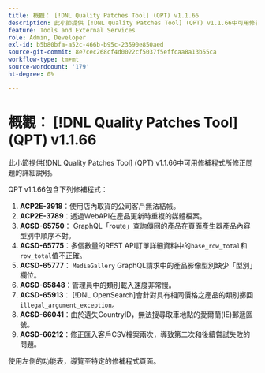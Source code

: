 ```yaml
---
title: 概觀： [!DNL Quality Patches Tool] (QPT) v1.1.66
description: 此小節提供 [!DNL Quality Patches Tool] (QPT) v1.1.66中可用修補程式所修正問題的詳細說明。
feature: Tools and External Services
role: Admin, Developer
exl-id: b5b80bfa-a52c-466b-b95c-23590e850aed
source-git-commit: 8e7cec268cf4d0022cf5037f5effcaa8a13b55ca
workflow-type: tm+mt
source-wordcount: '179'
ht-degree: 0%

---
```


# 概觀： [!DNL Quality Patches Tool] (QPT) v1.1.66

此小節提供[!DNL Quality Patches Tool] (QPT) v1.1.66中可用修補程式所修正問題的詳細說明。

QPT v1.1.66包含下列修補程式：
1. **ACP2E-3918**：使用店內取貨的公司客戶無法結帳。
1. **ACP2E-3789**：透過WebAPI在產品更新時重複的媒體檔案。
1. **ACSD-65750**： GraphQL「route」查詢傳回的產品在頁面產生器產品內容型別中順序不對。
1. **ACSD-65775**：多個數量的REST API訂單詳細資料中的`base_row_total`和`row_total`值不正確。
1. **ACSD-65777**： `MediaGallery` GraphQL請求中的產品影像型別缺少「型別」欄位。
1. **ACSD-65848**：管理員中的類別載入速度非常慢。
1. **ACSD-65913**： [!DNL OpenSearch]會針對具有相同價格之產品的類別擲回`illegal_argument_exception`。
1. **ACSD-66041**：由於遺失CountryID，無法搜尋取車地點的愛爾蘭(IE)郵遞區號。
1. **ACSD-66212**：修正匯入客戶CSV檔案兩次，導致第二次和後續嘗試失敗的問題。

使用左側的功能表，導覽至特定的修補程式頁面。
